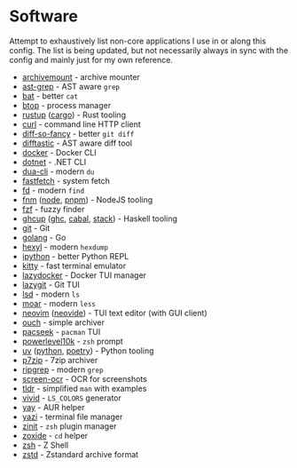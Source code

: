 # Software

Attempt to exhaustively list non-core applications I use in or along this
config. The list is being updated, but not necessarily always in sync with the
config and mainly just for my own reference.

- [archivemount](https://github.com/cybernoid/archivemount) - archive mounter
- [ast-grep](https://github.com/so-fancy/ast-grep) - AST aware `grep`
- [bat](https://github.com/sharkdp/bat) - better `cat`
- [btop](https://github.com/aristocratos/btop) - process manager
- [rustup](https://github.com/rust-lang/rustup) ([cargo](https://github.com/rust-lang/cargo)) - Rust tooling
- [curl](https://github.com/curl/curl) - command line HTTP client
- [diff-so-fancy](https://github.com/so-fancy/diff-so-fancy) - better `git diff`
- [difftastic](https://github.com/Wilfred/difftastic) - AST aware diff tool
- [docker](https://github.com/docker/cli) - Docker CLI
- [dotnet](https://github.com/dotnet/dotnet) - .NET CLI
- [dua-cli](https://github.com/Byron/dua) - modern `du`
- [fastfetch](https://github.com/fastfetch-cli/fastfetch) - system fetch
- [fd](https://github.com/sharkdp/fd) - modern `find`
- [fnm](https://github.com/Schniz/fnm) ([node](https://github.com/nodejs/node), [pnpm](https://github.com/pnpm/pnpm)) - NodeJS tooling
- [fzf](https://github.com/junegunn/fzf) - fuzzy finder
- [ghcup](https://github.com/haskell/ghcup-hs) ([ghc](https://gitlab.haskell.org/ghc/ghc), [cabal](https://github.com/haskell/cabal), [stack](https://github.com/commercialhaskell/stack)) - Haskell tooling
- [git](https://github.com/git/git) - Git
- [golang](https://github.com/golang/go) - Go
- [hexyl](https://github.com/sharkdp/hexyl) - modern `hexdump`
- [ipython](https://github.com/ipython/ipython) - better Python REPL
- [kitty](https://github.com/kovidgoyal/kitty) - fast terminal emulator
- [lazydocker](https://github.com/jesseduffield/lazydocker) - Docker TUI manager
- [lazygit](https://github.com/jesseduffield/lazygit) - Git TUI
- [lsd](https://github.com/lsd-rs/lsd) - modern `ls`
- [moar](https://github.com/walles/moar) - modern `less`
- [neovim](https://github.com/neovim/neovim) ([neovide](https://github.com/neovide/neovide)) - TUI text editor (with GUI client)
- [ouch](https://github.com/ouch-org/ouch) - simple archiver
- [pacseek](https://github.com/moson-mo/pacseek) - `pacman` TUI
- [powerlevel10k](https://github.com/romkatv/powerlevel10k) - `zsh` prompt
- [uv](https://github.com/astral-sh/uv) ([python](https://github.com/python/cpython), [poetry](https://github.com/python-poetry/poetry)) - Python tooling
- [p7zip](https://github.com/p7zip-project/p7zip) - 7zip archiver
- [ripgrep](https://github.com/BurntSushi/ripgrep) - modern `grep`
- [screen-ocr](https://aur.archlinux.org/packages/screen-ocr) - OCR for screenshots
- [tldr](https://github.com/tldr-pages/tldr) - simplified `man` with examples
- [vivid](https://github.com/sharkdp/vivid) - `LS_COLORS` generator
- [yay](https://github.com/Jguer/yay) - AUR helper
- [yazi](https://github.com/sxyazi/yazi) - terminal file manager
- [zinit](https://github.com/zdharma-continuum/zinit) - `zsh` plugin manager
- [zoxide](https://github.com/ajeetdsouza/zoxide) - `cd` helper
- [zsh](https://zsh.sourceforge.io/) - Z Shell
- [zstd](https://github.com/facebook/zstd) - Zstandard archive format

